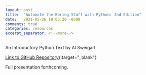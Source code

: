 ```yaml
---
layout: post
title:  "Automate the Boring Stuff with Python: 2nd Edition"
date:   2021-05-26 19:05:20 -0500
comments: true
categories: resources
excerpt_separator: <!--more-->
---
```


An Introductory Python Text by Al Sweigart
<!--more-->

[Link to GitHub Repository](https://github.com/hanleye29/Automate_The_Boring_Stuff){:target="_blank"}

Full presentation forthcoming.
